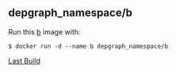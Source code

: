## depgraph_namespace/b

Run this [b][] image with:

    $ docker run -d --name b depgraph_namespace/b

[Last Build][packages]

[b]: https://b.url
[packages]: PACKAGES.md
